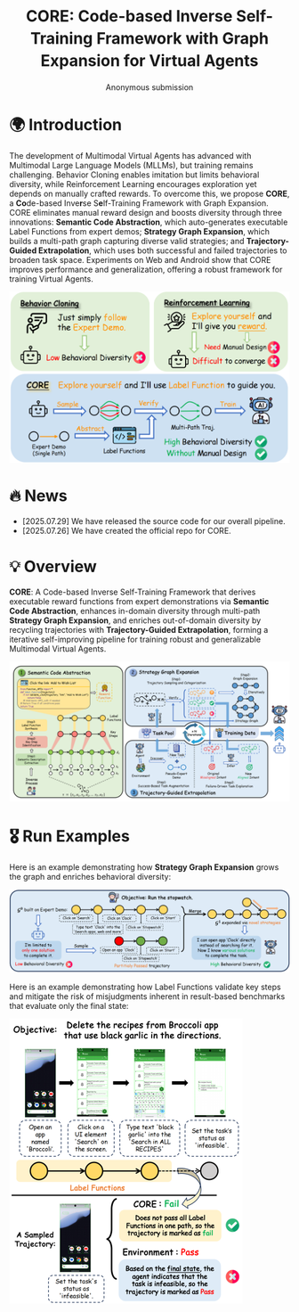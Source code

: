 <h1 align="center" style="line-height: 40px;">
  CORE: Code-based Inverse Self-Training Framework with Graph Expansion for Virtual Agents
</h1>

<div align="center"> 
  Anonymous submission
</div>




# 🌍 Introduction

The development of Multimodal Virtual Agents has advanced with Multimodal Large Language Models (MLLMs), but training remains challenging. Behavior Cloning enables imitation but limits behavioral diversity, while Reinforcement Learning encourages exploration yet depends on manually crafted rewards. To overcome this, we propose **CORE**, a **Co**de-based Inve**r**se S**e**lf-Training Framework with Graph Expansion. CORE eliminates manual reward design and boosts diversity through three innovations: **Semantic Code Abstraction**, which auto-generates executable Label Functions from expert demos; **Strategy Graph Expansion**, which builds a multi-path graph capturing diverse valid strategies; and **Trajectory-Guided Extrapolation**, which uses both successful and failed trajectories to broaden task space. Experiments on Web and Android show that CORE improves performance and generalization, offering a robust framework for training Virtual Agents.

![Intro](assets/figures/Intro.png)



# 🔥 News

-  [2025.07.29] We have released the source code for our overall pipeline.  
-  [2025.07.26] We have created the official repo for CORE.



# 💡 Overview

**CORE**: A Code-based Inverse Self-Training Framework that derives executable reward functions from expert demonstrations via **Semantic Code Abstraction**, enhances in-domain diversity through multi-path **Strategy Graph Expansion**, and enriches out-of-domain diversity by recycling trajectories with **Trajectory-Guided Extrapolation**, forming a iterative self-improving pipeline for training robust and generalizable Multimodal Virtual Agents.

![Method-main](assets/figures/Method-main.png)

  # 🎖️ Run Examples

Here is an example demonstrating how **Strategy Graph Expansion** grows the graph and enriches behavioral diversity:

![Method-sub](assets/figures/Method-sub.png)

Here is an example demonstrating how Label Functions validate key steps and mitigate the risk of misjudgments inherent in result-based benchmarks that evaluate only the final state:

<img src="assets/figures/Case-study.png" alt="Case-study" style="zoom:50%;" />
